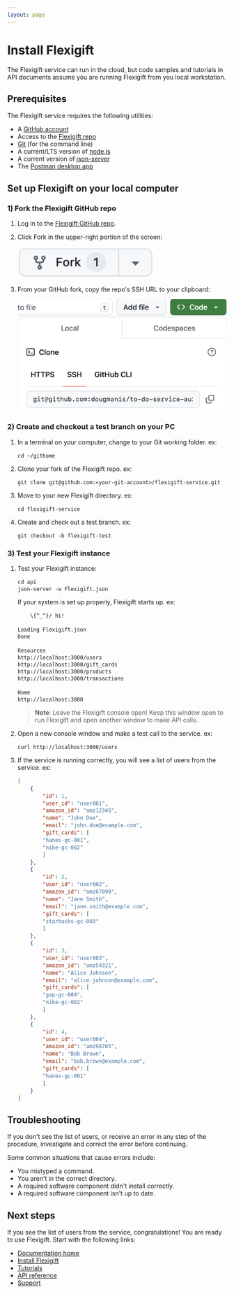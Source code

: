 ```yaml
---
layout: page
---
```


# Install Flexigift

The Flexigift service can run in the cloud, but code samples and tutorials in API documents assume 
you are running Flexigift from you local workstation.

## Prerequisites

The Flexigift service requires the following utilities:

* A [GitHub account](https://github.com)
* Access to the [Flexigift repo](https://github.com/dougmanis/flexigift-service)
* [Git](https://docs.github.com/en/get-started/quickstart/set-up-git) (for the command line)
* A current/LTS version of [node.js](https://nodejs.org/en)
* A current version of [json-server](https://www.npmjs.com/package/json-server)
* The [Postman desktop app](https://www.postman.com/downloads)

## Set up Flexigift on your local computer

### 1) Fork the Flexigift GitHub repo

1. Log in to the [Flexigift GitHub repo](https://github.com/dougmanis/flexigift-service).

1. Click Fork in the upper-right portion of the screen:    

    ![GitHub Fork button](images/btn-github-fork.png)

1. From your GitHub fork, copy the repo's SSH URL to your clipboard:    

    ![GitHub SSH URL](images/dlg-github-clone.png)

### 2) Create and checkout a test branch on your PC

1. In a terminal on your computer, change to your Git working folder. ex:

    ```shell
    cd ~/githome
    ```

1. Clone your fork of the Flexigift repo. ex:

    ```shell
    git clone git@github.com:<your-git-account>/flexigift-service.git
    ```

1. Move to your new Flexigift directory. ex:

    ```shell
    cd flexigift-service
    ```

1. Create and check out a test branch. ex:

    ```shell
    git checkout -b flexigift-test
    ```

### 3) Test your Flexigift instance

1. Test your Flexigift instance:

    ```shell
    cd api
    json-server -w Flexigift.json
    ```

    If your system is set up properly, Flexigift starts up. ex:

    ```shell
        \{^_^}/ hi!

    Loading Flexigift.json
    Done

    Resources
    http://localhost:3000/users
    http://localhost:3000/gift_cards
    http://localhost:3000/products
    http://localhost:3000/transactions

    Home
    http://localhost:3000
    ```

    > **Note**: Leave the Flexigift console open! Keep this window open to run Flexigift and open 
    another window to make API calls.

1. Open a new console window and make a test call to the service. ex:

    ```shell
    curl http://localhost:3000/users
    ```

1. If the service is running correctly, you will see a list of users from the service. ex:

    ```json
    [
        {
            "id": 1,
            "user_id": "user001",
            "amazon_id": "amz12345",
            "name": "John Doe",
            "email": "john.doe@example.com",
            "gift_cards": [
            "hanes-gc-001",
            "nike-gc-002"
            ]
        },
        {
            "id": 2,
            "user_id": "user002",
            "amazon_id": "amz67890",
            "name": "Jane Smith",
            "email": "jane.smith@example.com",
            "gift_cards": [
            "starbucks-gc-003"
            ]
        },
        {
            "id": 3,
            "user_id": "user003",
            "amazon_id": "amz54321",
            "name": "Alice Johnson",
            "email": "alice.johnson@example.com",
            "gift_cards": [
            "gap-gc-004",
            "nike-gc-002"
            ]
        },
        {
            "id": 4,
            "user_id": "user004",
            "amazon_id": "amz98765",
            "name": "Bob Brown",
            "email": "bob.brown@example.com",
            "gift_cards": [
            "hanes-gc-001"
            ]
        }
    ]
    ```

## Troubleshooting

If you don't see the list of users, or receive an error in any step of the procedure, 
investigate and correct the error before continuing.

Some common situations that cause errors include:

* You mistyped a command.
* You aren't in the correct directory.
* A required software component didn't install correctly.
* A required software component isn't up to date.

## Next steps

If you see the list of users from the service, congratulations! You are ready to use Flexigift. 
Start with the following links:

* [Documentation home](index.md)
* [Install Flexigift](setup.md)
* [Tutorials](tutorials/index.md)
* [API reference](api/index.md)
* [Support](mailto:support@example.com)